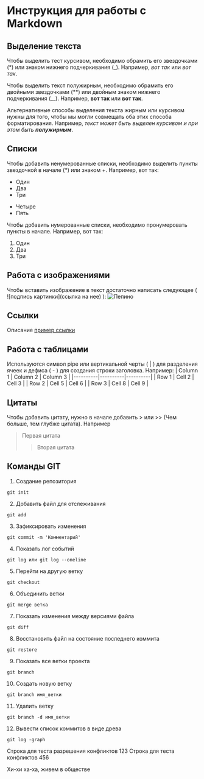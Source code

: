 # Инструкция для работы с Markdown

## Выделение текста

Чтобы выделить тест курсивом, необходимо обрамить его звездочками (*) или знаком нижнего подчеркивания (_). Например, *вот так* или _вот так_.

Чтобы выделить текст полужирным, необходимо обрамить его двойными звездочками (**) или двойным знаком нижнего подчеркивания (__). Например, **вот так** или __вот так__.

Альтернативные способы выделения текста жирным или курсивом нужны для того, чтобы мы могли совмещать оба этих способа форматирования. Например, _текст может быть выделен курсивом и при этом быть **полужирным**_.

## Списки

Чтобы добавить ненумерованные списки, необходимо выделить пункты звездочкой в начале (*) или знаком +. Например, вот так:
* Один
* Два
* Три
+ Четыре
+ Пять

Чтобы добавить нумерованные списки, необходимо пронумеровать пункты в начале. Например, вот так:
1. Один
2. Два
3. Три

## Работа с изображениями

Чтобы вставить изображение в текст достаточно написать следующее ( ![подпись картинки](ссылка на нее) ):
![Пепино](pepe-the-frog-windows-screen-n61auindwpflk2wl.jpg)

## Ссылки

Описание [пример ссылки](https://www.google.ru/ 'Всплывающая подсказка')

## Работа с таблицами

Используются символ pipe или вертикальной черты ( | ) для разделения ячеек и дефиса ( - ) для создания строки заголовка. Например:
| Column 1 | Column 2 | Column 3 |
|----------|----------|----------|
| Row 1    | Cell 2   | Cell 3   |
| Row 2    | Cell 5   | Cell 6   |
| Row 3    | Cell 8   | Cell 9   |

## Цитаты

Чтобы добавить цитату, нужно в начале добавить > или >> (Чем больше, тем глубже цитата). Например
> Первая цитата
>> Вторая цитата

## Команды GIT

1. Создание репозитория
```
git init
```
2. Добавить файл для отслеживания
```
git add
```
3. Зафиксировать изменения
```
git commit -m 'Комментарий' 
```
4. Показать лог событий
```
git log или git log --oneline
```
5. Перейти на другую ветку
```
git checkout
```
6. Объединить ветки
```
git merge ветка
```
7. Показать изменения между версиями файла 
```
git diff
```
8. Восстановить файл на состояние последнего коммита
```
git restore
```
9. Показать все ветки проекта
```
git branch
```
10. Создать новую ветку
```
git branch имя_ветки
```
11. Удалить ветку
```
git branch -d имя_ветки
```
12. Вывести список коммитов в виде древа
```
git log -graph
```


Строка для теста разрешения конфликтов 123
Строка для теста конфликтов 456

Хи-хи ха-ха, живем в обществе